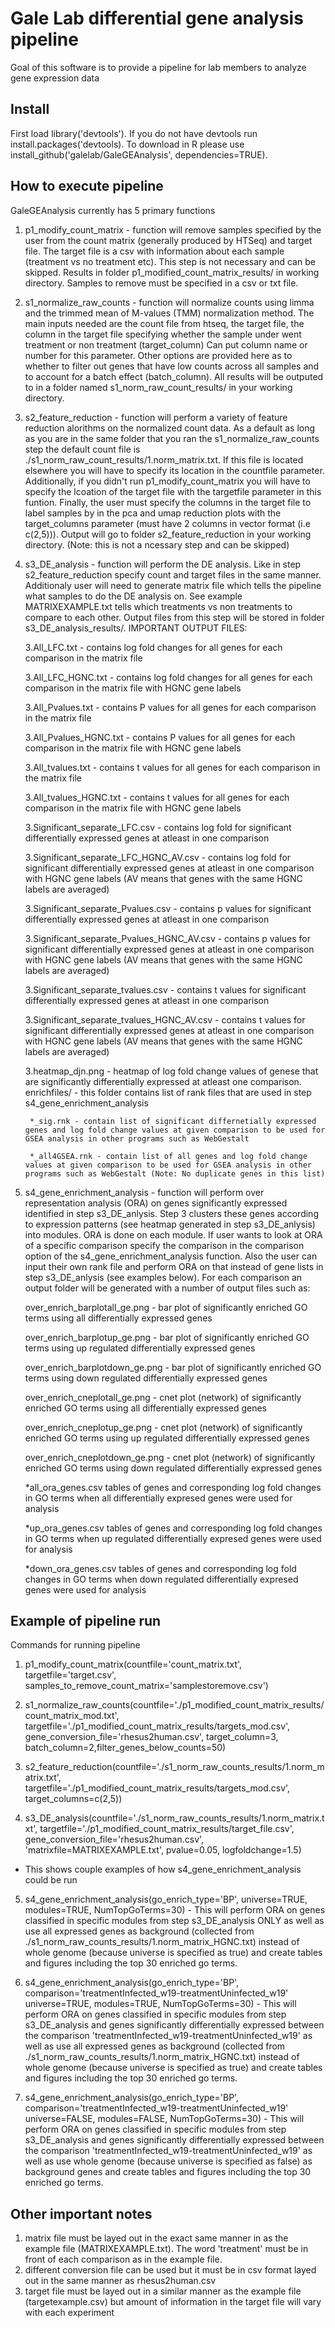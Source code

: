 
# Gale Lab differential gene analysis pipeline

Goal of this software is to provide a pipeline for lab members to analyze gene expression data


## Install 
First load library('devtools'). If you do not have devtools run install.packages('devtools). To download in R please use install_github('galelab/GaleGEAnalysis', dependencies=TRUE).  

## How to execute pipeline
GaleGEAnalysis currently has 5 primary functions
1. p1_modify_count_matrix - function will remove samples specified by the user from the count matrix (generally produced by HTSeq) and target file.  The target file is a csv with information about each sample (treatment vs no treatment etc).  This step is not necessary and can be skipped. Results in folder p1_modified_count_matrix_results/ in working directory. Samples to remove must be specified in a csv or txt file.
2. s1_normalize_raw_counts - function will normalize counts using limma and the trimmed mean of M-values (TMM)  normalization method.  The main inputs needed are the count file from htseq, the target file, the column in the target file specifying whether the sample under went treatment or non treatment (target_column) Can put column name or number for this parameter.  Other options are provided here as to whether to filter out genes that have low counts across all samples and to account for a batch effect (batch_column).  All results will be outputed to in a folder named s1_norm_raw_count_results/ in your working directory.
3. s2_feature_reduction - function will perform a variety of feature reduction alorithms on the normalized count data. As a default as long as you are in the same folder that you ran the s1_normalize_raw_counts step the default count file is ./s1_norm_raw_count_results/1.norm_matrix.txt.  If this file is located elsewhere you will have to specify its location in the countfile parameter.  Additionally, if you didn't run p1_modify_count_matrix you will have to specify the lcoation of the target file with the targetfile parameter in this funtion.  Finally, the user must specify the columns in the target file to label samples by in the pca and umap reduction plots with the target_columns parameter (must have 2 columns in vector format (i.e c(2,5))). Output will go to folder s2_feature_reduction in your working directory. (Note: this is not a ncessary step and can be skipped)
4. s3_DE_analysis - function will perform the DE analysis.  Like in step s2_feature_reduction specify count and target files in the same manner.  Additionaly user will need to generate matrix file which tells the pipeline what samples to do the DE analysis on.  See example MATRIXEXAMPLE.txt tells which treatments vs non treatments to compare to each other. Output files from this step will be stored in folder s3_DE_analysis_results/. IMPORTANT OUTPUT FILES:

    3.All_LFC.txt - contains log fold changes for all genes for each comparison in the matrix file 

    3.All_LFC_HGNC.txt - contains log fold changes for all genes for each comparison in the matrix file with HGNC gene labels 

    3.All_Pvalues.txt - contains P values for all genes for each comparison in the matrix file 

    3.All_Pvalues_HGNC.txt - contains P values for all genes for each comparison in the matrix file with HGNC gene labels 

    3.All_tvalues.txt - contains t values for all genes for each comparison in the matrix file 

    3.All_tvalues_HGNC.txt - contains t values for all genes for each comparison in the matrix file with HGNC gene labels 

    3.Significant_separate_LFC.csv - contains log fold for significant differentially expressed genes at atleast in one comparison 

    3.Significant_separate_LFC_HGNC_AV.csv - contains log fold for significant differentially expressed genes at atleast in one comparison with HGNC gene labels (AV means that genes with the same HGNC labels are averaged)

    3.Significant_separate_Pvalues.csv - contains p values for significant differentially expressed genes at atleast in one comparison 

    3.Significant_separate_Pvalues_HGNC_AV.csv - contains p values for significant differentially expressed genes at atleast in one comparison with HGNC gene labels (AV means that genes with the same HGNC labels are averaged)

    3.Significant_separate_tvalues.csv - contains t values for significant differentially expressed genes at atleast in one comparison 

    3.Significant_separate_tvalues_HGNC_AV.csv - contains t values for significant differentially expressed genes at atleast in one comparison with HGNC gene labels (AV means that genes with the same HGNC labels are averaged)

    3.heatmap_djn.png - heatmap of log fold change values of genese that are significantly differentially expressed at atleast one comparison.
    enrichfiles/ - this folder contains list of rank files that are used in step s4_gene_enrichment_analysis

        *_sig.rnk - contain list of significant differnetially expressed genes and log fold change values at given comparison to be used for GSEA analysis in other programs such as WebGestalt

        *_all4GSEA.rnk - contain list of all genes and log fold change values at given comparison to be used for GSEA analysis in other programs such as WebGestalt (Note: No duplicate genes in this list)    

5. s4_gene_enrichment_analysis - function will perform over representation analysis (ORA) on genes significantly expressed identified in step s3_DE_anlysis.  Step 3 clusters these genes according to expression patterns (see heatmap generated in step s3_DE_anlysis) into modules.  ORA is done on each module.  If user wants to look at ORA of a specific comparison specify the comparison in the comparison option of the s4_gene_enrichment_analysis function.  Also the user can input their own rank file and perform ORA on that instead of gene lists in step s3_DE_anlysis (see examples below). For each comparison an output folder will be generated with a number of output files such as:

    over_enrich_barplotall_ge.png - bar plot of significantly enriched GO terms using all differentially expressed genes

    over_enrich_barplotup_ge.png - bar plot of significantly enriched GO terms using up regulated differentially expressed genes

    over_enrich_barplotdown_ge.png - bar plot of significantly enriched GO terms using down regulated differentially expressed genes

    over_enrich_cneplotall_ge.png - cnet plot (network) of significantly enriched GO terms using all differentially expressed genes

    over_enrich_cneplotup_ge.png - cnet plot (network) of significantly enriched GO terms using up regulated differentially expressed genes

    over_enrich_cneplotdown_ge.png - cnet plot (network) of significantly enriched GO terms using down regulated differentially expressed genes

    *all_ora_genes.csv tables of genes and corresponding log fold changes in GO terms when all differentially expresed genes were used for analysis

    *up_ora_genes.csv tables of genes and corresponding log fold changes in GO terms when up regulated differentially expresed genes were used for analysis

    *down_ora_genes.csv tables of genes and corresponding log fold changes in GO terms when down regulated differentially expresed genes were used for analysis

## Example of pipeline run
Commands for running pipeline

1. p1_modify_count_matrix(countfile='count_matrix.txt', targetfile='target.csv', samples_to_remove_count_matrix='samplestoremove.csv')

2. s1_normalize_raw_counts(countfile='./p1_modified_count_matrix_results/count_matrix_mod.txt', targetfile='./p1_modified_count_matrix_results/targets_mod.csv', gene_conversion_file='rhesus2human.csv', target_column=3, batch_column=2,filter_genes_below_counts=50)

3. s2_feature_reduction(countfile='./s1_norm_raw_counts_results/1.norm_matrix.txt', targetfile='./p1_modified_count_matrix_results/targets_mod.csv', target_columns=c(2,5))

4. s3_DE_analysis(countfile='./s1_norm_raw_counts_results/1.norm_matrix.txt', targetfile='./p1_modified_count_matrix_results/target_file.csv', gene_conversion_file='rhesus2human.csv',  'matrixfile=MATRIXEXAMPLE.txt', pvalue=0.05, logfoldchange=1.5)

* This shows couple examples of how s4_gene_enrichment_analysis could be run
5. s4_gene_enrichment_analysis(go_enrich_type='BP', universe=TRUE, modules=TRUE, NumTopGoTerms=30) - This will perform ORA on genes classified in specific modules from step s3_DE_analysis ONLY as well as use all expressed genes as background (collected from ./s1_norm_raw_counts_results/1.norm_matrix_HGNC.txt) instead of whole genome (because universe is specified as true) and create tables and figures including the top 30 enriched go terms.

5. s4_gene_enrichment_analysis(go_enrich_type='BP', comparison='treatmentInfected_w19-treatmentUninfected_w19' universe=TRUE, modules=TRUE, NumTopGoTerms=30) - This will perform ORA on genes classified in specific modules from step s3_DE_analysis and genes significantly differentially expressed between the comparison 'treatmentInfected_w19-treatmentUninfected_w19' as well as use all expressed genes as background (collected from ./s1_norm_raw_counts_results/1.norm_matrix_HGNC.txt) instead of whole genome (because universe is specified as true) and create tables and figures including the top 30 enriched go terms.

5. s4_gene_enrichment_analysis(go_enrich_type='BP', comparison='treatmentInfected_w19-treatmentUninfected_w19' universe=FALSE, modules=FALSE, NumTopGoTerms=30) - This will perform ORA on genes classified in specific modules from step s3_DE_analysis and genes significantly differentially expressed between the comparison 'treatmentInfected_w19-treatmentUninfected_w19' as well as use whole genome (because universe is specified as false) as background genes and create tables and figures including the top 30 enriched go terms.

## Other important notes 
1. matrix file must be layed out in the exact same manner in as the example file (MATRIXEXAMPLE.txt).  The word 'treatment' must be in front of each comparison as in the example file.
2. different conversion file can be used but it must be in csv format layed out in the same manner as rhesus2human.csv
3. target file must be layed out in a similar manner as the example file (targetexample.csv) but amount of information in the target file will vary with each experiment